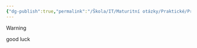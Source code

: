 ```yaml
---
{"dg-publish":true,"permalink":"/Škola/IT/Maturitní otázky/Praktické/Projekt v oblasti programování/","created":"1980-01-01T00:00:00.000+01:00","updated":"2024-03-18T08:54:49.820+01:00"}
---
```


> [!warning]
> good luck

